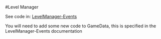 #Level Manager


See code in: [LevelManager-Events](/level-manager-in-class.md)

You will need to add some new code to GameData, this is specified in the LevelManager-Events documentation


